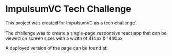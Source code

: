 # ImpulsumVC Tech Challenge

This project was created for ImpulsumVC as a tech challenge.

The challenge was to create a single-page responsive react app that can be viewed on screen sizes with a width of 414px & 1440px

A deployed version of the page can be found at:
